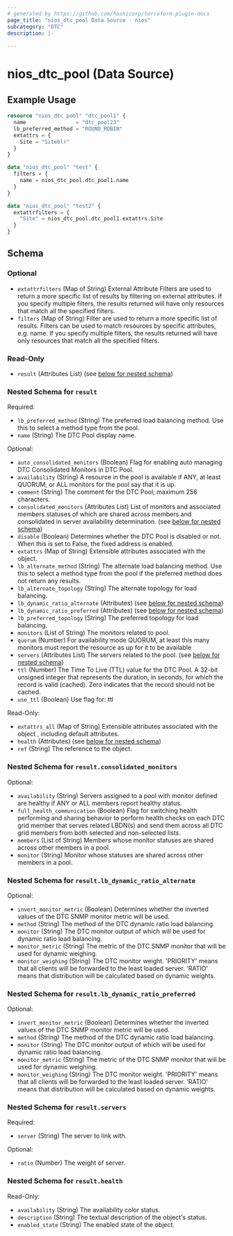 ```yaml
---
# generated by https://github.com/hashicorp/terraform-plugin-docs
page_title: "nios_dtc_pool Data Source - nios"
subcategory: "DTC"
description: |-
  
---
```


# nios_dtc_pool (Data Source)



## Example Usage

```terraform
resource "nios_dtc_pool" "dtc_pool1" {
  name                = "dtc_pool23"
  lb_preferred_method = "ROUND_ROBIN"
  extattrs = {
    Site = "Siteblr"
  }
}

data "nios_dtc_pool" "test" {
  filters = {
    name = nios_dtc_pool.dtc_pool1.name
  }
}

data "nios_dtc_pool" "test2" {
  extattrfilters = {
    "Site" = nios_dtc_pool.dtc_pool1.extattrs.Site
  }
}
```

<!-- schema generated by tfplugindocs -->
## Schema

### Optional

- `extattrfilters` (Map of String) External Attribute Filters are used to return a more specific list of results by filtering on external attributes. If you specify multiple filters, the results returned will have only resources that match all the specified filters.
- `filters` (Map of String) Filter are used to return a more specific list of results. Filters can be used to match resources by specific attributes, e.g. name. If you specify multiple filters, the results returned will have only resources that match all the specified filters.

### Read-Only

- `result` (Attributes List) (see [below for nested schema](#nestedatt--result))

<a id="nestedatt--result"></a>
### Nested Schema for `result`

Required:

- `lb_preferred_method` (String) The preferred load balancing method. Use this to select a method type from the pool.
- `name` (String) The DTC Pool display name.

Optional:

- `auto_consolidated_monitors` (Boolean) Flag for enabling auto managing DTC Consolidated Monitors in DTC Pool.
- `availability` (String) A resource in the pool is available if ANY, at least QUORUM, or ALL monitors for the pool say that it is up.
- `comment` (String) The comment for the DTC Pool; maximum 256 characters.
- `consolidated_monitors` (Attributes List) List of monitors and associated members statuses of which are shared across members and consolidated in server availability determination. (see [below for nested schema](#nestedatt--result--consolidated_monitors))
- `disable` (Boolean) Determines whether the DTC Pool is disabled or not. When this is set to False, the fixed address is enabled.
- `extattrs` (Map of String) Extensible attributes associated with the object.
- `lb_alternate_method` (String) The alternate load balancing method. Use this to select a method type from the pool if the preferred method does not return any results.
- `lb_alternate_topology` (String) The alternate topology for load balancing.
- `lb_dynamic_ratio_alternate` (Attributes) (see [below for nested schema](#nestedatt--result--lb_dynamic_ratio_alternate))
- `lb_dynamic_ratio_preferred` (Attributes) (see [below for nested schema](#nestedatt--result--lb_dynamic_ratio_preferred))
- `lb_preferred_topology` (String) The preferred topology for load balancing.
- `monitors` (List of String) The monitors related to pool.
- `quorum` (Number) For availability mode QUORUM, at least this many monitors must report the resource as up for it to be available
- `servers` (Attributes List) The servers related to the pool. (see [below for nested schema](#nestedatt--result--servers))
- `ttl` (Number) The Time To Live (TTL) value for the DTC Pool. A 32-bit unsigned integer that represents the duration, in seconds, for which the record is valid (cached). Zero indicates that the record should not be cached.
- `use_ttl` (Boolean) Use flag for: ttl

Read-Only:

- `extattrs_all` (Map of String) Extensible attributes associated with the object , including default attributes.
- `health` (Attributes) (see [below for nested schema](#nestedatt--result--health))
- `ref` (String) The reference to the object.

<a id="nestedatt--result--consolidated_monitors"></a>
### Nested Schema for `result.consolidated_monitors`

Optional:

- `availability` (String) Servers assigned to a pool with monitor defined are healthy if ANY or ALL members report healthy status.
- `full_health_communication` (Boolean) Flag for switching health performing and sharing behavior to perform health checks on each DTC grid member that serves related LBDN(s) and send them across all DTC grid members from both selected and non-selected lists.
- `members` (List of String) Members whose monitor statuses are shared across other members in a pool.
- `monitor` (String) Monitor whose statuses are shared across other members in a pool.


<a id="nestedatt--result--lb_dynamic_ratio_alternate"></a>
### Nested Schema for `result.lb_dynamic_ratio_alternate`

Optional:

- `invert_monitor_metric` (Boolean) Determines whether the inverted values of the DTC SNMP monitor metric will be used.
- `method` (String) The method of the DTC dynamic ratio load balancing.
- `monitor` (String) The DTC monitor output of which will be used for dynamic ratio load balancing.
- `monitor_metric` (String) The metric of the DTC SNMP monitor that will be used for dynamic weighing.
- `monitor_weighing` (String) The DTC monitor weight. 'PRIORITY' means that all clients will be forwarded to the least loaded server. 'RATIO' means that distribution will be calculated based on dynamic weights.


<a id="nestedatt--result--lb_dynamic_ratio_preferred"></a>
### Nested Schema for `result.lb_dynamic_ratio_preferred`

Optional:

- `invert_monitor_metric` (Boolean) Determines whether the inverted values of the DTC SNMP monitor metric will be used.
- `method` (String) The method of the DTC dynamic ratio load balancing.
- `monitor` (String) The DTC monitor output of which will be used for dynamic ratio load balancing.
- `monitor_metric` (String) The metric of the DTC SNMP monitor that will be used for dynamic weighing.
- `monitor_weighing` (String) The DTC monitor weight. 'PRIORITY' means that all clients will be forwarded to the least loaded server. 'RATIO' means that distribution will be calculated based on dynamic weights.


<a id="nestedatt--result--servers"></a>
### Nested Schema for `result.servers`

Required:

- `server` (String) The server to link with.

Optional:

- `ratio` (Number) The weight of server.


<a id="nestedatt--result--health"></a>
### Nested Schema for `result.health`

Read-Only:

- `availability` (String) The availability color status.
- `description` (String) The textual description of the object's status.
- `enabled_state` (String) The enabled state of the object.
